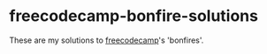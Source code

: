 # freecodecamp-bonfire-solutions

These are my solutions to [freecodecamp](https://freecodecamp.com)'s 'bonfires'.
